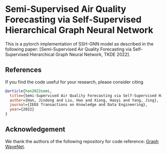 # Semi-Supervised Air Quality Forecasting via Self-Supervised Hierarchical Graph Neural Network

This is a pytorch implementation of SSH-GNN model as described in the following paper: 
[Semi-Supervised Air Quality Forecasting via Self-Supervised Hierarchical Graph Neural Network, TKDE 2022].

## References
If you find the code useful for your research, please consider citing
```bib
@article{han2022semi,
  title={Semi-Supervised Air Quality Forecasting via Self-Supervised Hierarchical Graph Neural Network},
  author={Han, Jindong and Liu, Hao and Xiong, Haoyi and Yang, Jing},
  journal={IEEE Transactions on Knowledge and Data Engineering},
  year={2022}
}
```

## Acknowledgement
We thank the authors of the following repository for code reference:
[Graph WaveNet](https://github.com/nnzhan/Graph-WaveNet).
